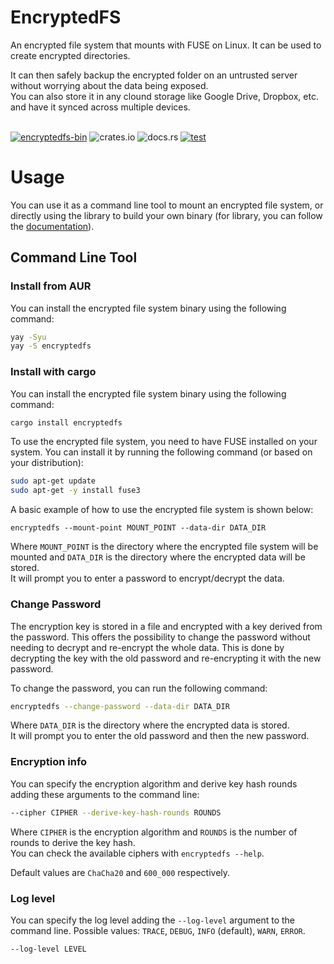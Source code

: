 # EncryptedFS

An encrypted file system that mounts with FUSE on Linux. It can be used to create encrypted directories.

It can then safely backup the encrypted folder on an untrusted server without worrying about the data being exposed.\
You can also store it in any clound storage like Google Drive, Dropbox, etc. and have it synced across multiple devices.

\
[![encryptedfs-bin](https://img.shields.io/aur/version/encryptedfs-bin?color=1793d1&label=encryptedfs-bin&logo=arch-linux)](https://aur.archlinux.org/packages/encryptedfs-bin/)
![crates.io](https://img.shields.io/crates/v/encryptedfs.svg)
![docs.rs](https://img.shields.io/docsrs/encryptedfs?label=docs.rs)
[![test](https://github.com/radumarias/encryptedfs/actions/workflows/test.yml/badge.svg)](https://github.com/radumarias/encryptedfs/actions/workflows/test.yml)

# Usage

You can use it as a command line tool to mount an encrypted file system, or directly using the library to build your own binary (for library, you can follow the [documentation](https://docs.rs/encryptedfs/latest/encryptedfs/)).

## Command Line Tool

### Install from AUR

You can install the encrypted file system binary using the following command:
```bash
yay -Syu
yay -S encryptedfs
```

### Install with cargo

You can install the encrypted file system binary using the following command:
```bash
cargo install encryptedfs
```

To use the encrypted file system, you need to have FUSE installed on your system. You can install it by running the following command (or based on your distribution):
```bash
sudo apt-get update
sudo apt-get -y install fuse3
```
A basic example of how to use the encrypted file system is shown below:

```
encryptedfs --mount-point MOUNT_POINT --data-dir DATA_DIR
```
Where `MOUNT_POINT` is the directory where the encrypted file system will be mounted and `DATA_DIR` is the directory where the encrypted data will be stored.\
It will prompt you to enter a password to encrypt/decrypt the data.

### Change Password

The encryption key is stored in a file and encrypted with a key derived from the password.
This offers the possibility to change the password without needing to decrypt and re-encrypt the whole data.
This is done by decrypting the key with the old password and re-encrypting it with the new password.

To change the password, you can run the following command:
```bash
encryptedfs --change-password --data-dir DATA_DIR
```
Where `DATA_DIR` is the directory where the encrypted data is stored.\
It will prompt you to enter the old password and then the new password.

### Encryption info

You can specify the encryption algorithm and derive key hash rounds adding these arguments to the command line:

```bash
--cipher CIPHER --derive-key-hash-rounds ROUNDS
```
Where `CIPHER` is the encryption algorithm and `ROUNDS` is the number of rounds to derive the key hash.\
You can check the available ciphers with `encryptedfs --help`.

Default values are `ChaCha20` and `600_000` respectively.

### Log level
You can specify the log level adding the `--log-level` argument to the command line. Possible values: `TRACE`, `DEBUG`, `INFO` (default), `WARN`, `ERROR`.

```bash
--log-level LEVEL
```
